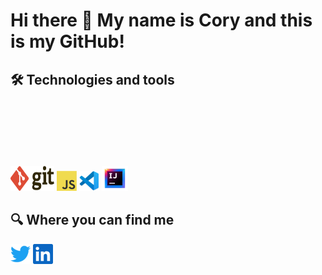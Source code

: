 # Hi there 👋 My name is Cory and this is my GitHub!

## 🛠  Technologies and tools

<p align="left">
  <img alt="git" src="assets/git.svg" style="padding-top: 100px;width:70px;height:40px;"">
  <img alt="JavaScript" height="32" width="32" src="assets/javascript.png">
  <img alt="Visual Studio Code" height="32" width="32" src="assets/vscode.png">
  <img alt="Intellij" height="40" width="42" src="assets/Intelij.png">
</p>


## 🔍  Where you can find me

<p align="left">
  <a href="https://twitter.com/CoryUpham"><img alt="Twitter" 
  height="32" width="32" src="assets/twitter.svg"></a>
  <a href="https://www.linkedin.com/in/coryupham/"><img alt="LinkedIn" height="32" width="32" src="assets/linkedin.svg"></a>
</p>

